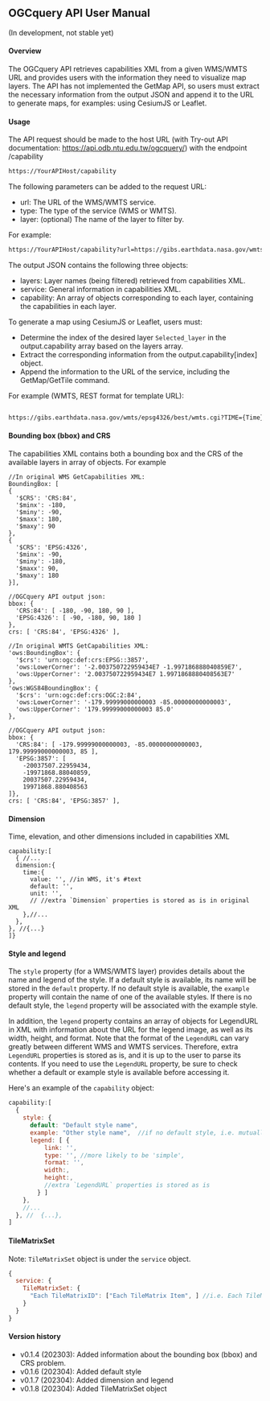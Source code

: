 ## OGCquery API User Manual(In development, not stable yet)#### OverviewThe OGCquery API retrieves capabilities XML from a given WMS/WMTS URL and provides users with the information they need to visualize map layers. The API has not implemented the GetMap API, so users must extract the necessary information from the output JSON and append it to the URL to generate maps, for examples: using CesiumJS or Leaflet.#### UsageThe API request should be made to the host URL (with Try-out API documentation: https://api.odb.ntu.edu.tw/ogcquery/) with the endpoint /capability```bashhttps://YourAPIHost/capability```The following parameters can be added to the request URL:- url: The URL of the WMS/WMTS service.- type: The type of the service (WMS or WMTS).- layer: (optional) The name of the layer to filter by.For example:```bashhttps://YourAPIHost/capability?url=https://gibs.earthdata.nasa.gov/wmts/epsg4326/best/wmts.cgi&type=WMTS&layer=*ice*```The output JSON contains the following three objects:- layers: Layer names (being filtered) retrieved from capabilities XML.- service: General information in capabilities XML.- capability: An array of objects corresponding to each layer,  containing the capabilities in each layer.To generate a map using CesiumJS or Leaflet, users must:- Determine the index of the desired layer `Selected_layer` in the output.capability array based on the layers array.- Extract the corresponding information from the output.capability[index] object.- Append the information to the URL of the service, including the GetMap/GetTile command.For example (WMTS, REST format for template URL):```bashhttps://gibs.earthdata.nasa.gov/wmts/epsg4326/best/wmts.cgi?TIME={Time}&TILEMATRIXSET={TileMatrixSet}&TILEMATRIX={TileMatrix}&TILEROW={TileRow}&TILECOL={TileCol}&FORMAT={format}&layer={Seleceted_layer}```#### Bounding box (bbox) and CRSThe capabilities XML contains both a bounding box and the CRS of the available layers in array of objects. For example ```//In original WMS GetCapabilities XML:BoundingBox: [{  '$CRS': 'CRS:84',  '$minx': -180,  '$miny': -90,  '$maxx': 180,  '$maxy': 90},{  '$CRS': 'EPSG:4326',  '$minx': -90,  '$miny': -180,  '$maxx': 90,  '$maxy': 180}],//OGCquery API output json:bbox: {  'CRS:84': [ -180, -90, 180, 90 ],  'EPSG:4326': [ -90, -180, 90, 180 ]},crs: [ 'CRS:84', 'EPSG:4326' ],//In original WMTS GetCapabilities XML:'ows:BoundingBox': {  '$crs': 'urn:ogc:def:crs:EPSG::3857',  'ows:LowerCorner': '-2.003750722959434E7 -1.997186888040859E7',  'ows:UpperCorner': '2.003750722959434E7 1.9971868880408563E7'},'ows:WGS84BoundingBox': {  '$crs': 'urn:ogc:def:crs:OGC:2:84',  'ows:LowerCorner': '-179.99999000000003 -85.00000000000003',  'ows:UpperCorner': '179.99999000000003 85.0'},//OGCquery API output json: bbox: {  'CRS:84': [ -179.99999000000003, -85.00000000000003, 179.99999000000003, 85 ],  'EPSG:3857': [    -20037507.22959434,    -19971868.88040859,    20037507.22959434,    19971868.880408563]},crs: [ 'CRS:84', 'EPSG:3857' ],```#### DimensionTime, elevation, and other dimensions included in capabilities XML```capability:[  { //...  dimension:{    time:{      value: '', //in WMS, it's #text      default: '',      unit: '',      // //extra `Dimension` properties is stored as is in original XML    },//...  },}, //{...}]}```#### Style and legendThe `style` property (for a WMS/WMTS layer) provides details about the name and legend of the style. If a default style is available, its name will be stored in the `default` property. If no default style is available, the `example` property will contain the name of one of the available styles. If there is no default style, the `legend` property will be associated with the example style.In addition, the `legend` property contains an array of objects for LegendURL in XML with information about the URL for the legend image, as well as its width, height, and format. Note that the format of the `LegendURL` can vary greatly between different WMS and WMTS services. Therefore, extra `LegendURL` properties is stored as is, and it is up to the user to parse its contents. If you need to use the `LegendURL` property, be sure to check whether a default or example style is available before accessing it. Here's an example of the `capability` object:```jscapability:[  {    style: {      default: "Default style name",      example: "Other style name",  //if no default style, i.e. mutually exclusive with the key 'default'      legend: [ {          link: '',          type: '', //more likely to be 'simple',          format: '',          width:,           height:,          //extra `LegendURL` properties is stored as is        } ]    },    //...  }, //  {...}, ]```#### TileMatrixSetNote: `TileMatrixSet` object is under the `service` object.```js{  service: {    TileMatrixSet: {      "Each TileMatrixID": ["Each TileMatrix Item", ] //i.e. Each TileMatrixID is the key and its value is array of TileMatrix items in this TileMatrixID    }  }}```#### Version history- v0.1.4 (202303): Added information about the bounding box (bbox) and CRS problem.- v0.1.6 (202304): Added default style- v0.1.7 (202304): Added dimension and legend- v0.1.8 (202304): Added TileMatrixSet object